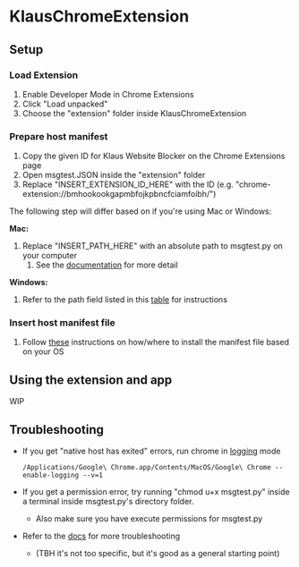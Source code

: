 # KlausChromeExtension

## Setup

### Load Extension
1. Enable Developer Mode in Chrome Extensions
2. Click "Load unpacked"
3. Choose the "extension" folder inside KlausChromeExtension

### Prepare host manifest
1. Copy the given ID for Klaus Website Blocker on the Chrome Extensions page
2. Open msgtest.JSON inside the "extension" folder
3. Replace "INSERT_EXTENSION_ID_HERE" with the ID (e.g. "chrome-extension://bmhookookgapmbfojkpbncfciamfoibh/")

The following step will differ based on if you're using Mac or Windows:

**Mac:**
1. Replace "INSERT_PATH_HERE" with an absolute path to msgtest.py on your computer
    1. See the [documentation](https://developer.chrome.com/docs/apps/nativeMessaging/#native-messaging-host) for more detail
    
**Windows:**
1. Refer to the path field listed in this [table](https://developer.chrome.com/docs/apps/nativeMessaging/#native-messaging-host) for instructions

### Insert host manifest file
1. Follow [these](https://developer.chrome.com/docs/apps/nativeMessaging/#native-messaging-host-location) instructions on how/where to install 
the manifest file based on your OS

## Using the extension and app

WIP

## Troubleshooting
- If you get "native host has exited" errors, run chrome in [logging](https://www.chromium.org/for-testers/enable-logging/) mode

      /Applications/Google\ Chrome.app/Contents/MacOS/Google\ Chrome --enable-logging --v=1
        
- If you get a permission error, try running "chmod u+x msgtest.py" inside a terminal inside msgtest.py's directory folder.
    - Also make sure you have execute permissions for msgtest.py
    
- Refer to the [docs](https://developer.chrome.com/docs/apps/nativeMessaging/#native-messaging-debugging) for more troubleshooting
    - (TBH it's not too specific, but it's good as a general starting point)


